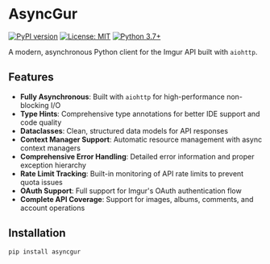 # AsyncGur

[![PyPI version](https://badge.fury.io/py/asyncgur.svg)](https://badge.fury.io/py/asyncgur)
[![License: MIT](https://img.shields.io/badge/License-MIT-yellow.svg)](https://opensource.org/licenses/MIT)
[![Python 3.7+](https://img.shields.io/badge/python-3.7+-blue.svg)](https://www.python.org/downloads/)

A modern, asynchronous Python client for the Imgur API built with `aiohttp`.

## Features

- **Fully Asynchronous**: Built with `aiohttp` for high-performance non-blocking I/O
- **Type Hints**: Comprehensive type annotations for better IDE support and code quality
- **Dataclasses**: Clean, structured data models for API responses
- **Context Manager Support**: Automatic resource management with async context managers
- **Comprehensive Error Handling**: Detailed error information and proper exception hierarchy
- **Rate Limit Tracking**: Built-in monitoring of API rate limits to prevent quota issues
- **OAuth Support**: Full support for Imgur's OAuth authentication flow
- **Complete API Coverage**: Support for images, albums, comments, and account operations

## Installation

```bash
pip install asyncgur
